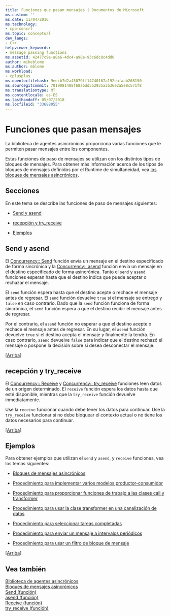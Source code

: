 ```yaml
---
title: Funciones que pasan mensajes | Documentos de Microsoft
ms.custom: ''
ms.date: 11/04/2016
ms.technology:
- cpp-concrt
ms.topic: conceptual
dev_langs:
- C++
helpviewer_keywords:
- message passing functions
ms.assetid: 42477c9e-a8a6-4dc4-a98e-93c6dc8c4dd0
author: mikeblome
ms.author: mblome
ms.workload:
- cplusplus
ms.openlocfilehash: 9eecb7d2a45079ff14740167a192eafaab268150
ms.sourcegitcommit: 7019081488f68abdd5b2935a3b36e2a5e8c571f8
ms.translationtype: MT
ms.contentlocale: es-ES
ms.lasthandoff: 05/07/2018
ms.locfileid: "33688055"
---
```

# <a name="message-passing-functions"></a>Funciones que pasan mensajes
La biblioteca de agentes asincrónicos proporciona varias funciones que le permiten pasar mensajes entre los componentes.  
  
 Estas funciones de paso de mensajes se utilizan con los distintos tipos de bloques de mensajes. Para obtener más información acerca de los tipos de bloques de mensajes definidos por el Runtime de simultaneidad, vea [los bloques de mensajes asincrónicos](../../parallel/concrt/asynchronous-message-blocks.md).  
  
##  <a name="top"></a> Secciones  
 En este tema se describe las funciones de paso de mensajes siguientes:  
  
-   [Send y asend](#send)  
  
-   [recepción y try_receive](#receive)  
  
-   [Ejemplos](#examples)  
  
##  <a name="send"></a> Send y asend  

 El [Concurrency:: Send](reference/concurrency-namespace-functions.md#send) función envía un mensaje en el destino especificado de forma sincrónica y la [Concurrency:: asend](reference/concurrency-namespace-functions.md#asend) función envía un mensaje en el destino especificado de forma asincrónica. Tanto el `send` y `asend` funciones esperan hasta que el destino indica que puede aceptar o rechazar el mensaje.  
  
 El `send` función espera hasta que el destino acepte o rechace el mensaje antes de regresar. El `send` función devuelve `true` si el mensaje se entregó y `false` en caso contrario. Dado que la `send` función funciona de forma sincrónica, el `send` función espera a que el destino recibir el mensaje antes de regresar.  
  
 Por el contrario, el `asend` función no esperar a que el destino acepte o rechace el mensaje antes de regresar. En su lugar, el `asend` función devuelve `true` si el destino acepta el mensaje y finalmente la tendrá. En caso contrario, `asend` devuelve `false` para indicar que el destino rechazó el mensaje o pospone la decisión sobre si desea desconectar el mensaje.  
  
 [[Arriba](#top)]  
  
##  <a name="receive"></a> recepción y try_receive  

 El [Concurrency:: Receive](reference/concurrency-namespace-functions.md#receive) y [Concurrency:: try_receive](reference/concurrency-namespace-functions.md#try_receive) funciones leen datos de un origen determinado. El `receive` función espera los datos hasta que esté disponible, mientras que la `try_receive` función devuelve inmediatamente.  
  
 Use la `receive` funcionar cuando debe tener los datos para continuar. Use la `try_receive` funcionar si no debe bloquear el contexto actual o no tiene los datos necesarios para continuar.  
  
 [[Arriba](#top)]  
  
##  <a name="examples"></a> Ejemplos  
 Para obtener ejemplos que utilizan el `send` y `asend`, y `receive` funciones, vea los temas siguientes:  
  
-   [Bloques de mensajes asincrónicos](../../parallel/concrt/asynchronous-message-blocks.md)  
  
-   [Procedimiento para implementar varios modelos productor-consumidor](../../parallel/concrt/how-to-implement-various-producer-consumer-patterns.md)  
  
-   [Procedimiento para proporcionar funciones de trabajo a las clases call y transformer](../../parallel/concrt/how-to-provide-work-functions-to-the-call-and-transformer-classes.md)  
  
-   [Procedimiento para usar la clase transformer en una canalización de datos](../../parallel/concrt/how-to-use-transformer-in-a-data-pipeline.md)  
  
-   [Procedimiento para seleccionar tareas completadas](../../parallel/concrt/how-to-select-among-completed-tasks.md)  
  
-   [Procedimiento para enviar un mensaje a intervalos periódicos](../../parallel/concrt/how-to-send-a-message-at-a-regular-interval.md)  
  
-   [Procedimiento para usar un filtro de bloque de mensaje](../../parallel/concrt/how-to-use-a-message-block-filter.md)  
  
 [[Arriba](#top)]  
  
## <a name="see-also"></a>Vea también  
 [Biblioteca de agentes asincrónicos](../../parallel/concrt/asynchronous-agents-library.md)   
 [Bloques de mensajes asincrónicos](../../parallel/concrt/asynchronous-message-blocks.md)   
 [Send (función)](reference/concurrency-namespace-functions.md#send)   
 [asend (función)](reference/concurrency-namespace-functions.md#asend)   
 [Receive (función)](reference/concurrency-namespace-functions.md#receive)   
 [try_receive (función)](reference/concurrency-namespace-functions.md#try_receive)


